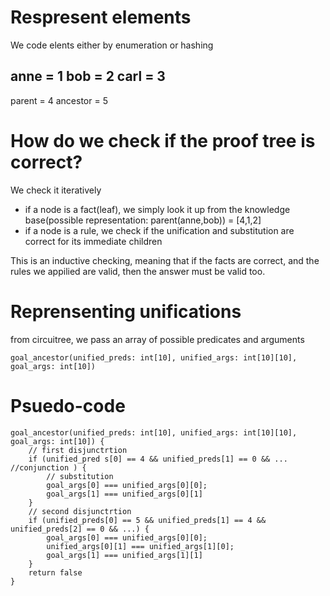 # Respresent elements
We code elents either by enumeration or hashing

anne = 1
bob = 2
carl = 3
----------------
parent = 4
ancestor = 5


# How do we check if the proof tree is correct?
We check it iteratively
- if a node is a fact(leaf), we simply look it up from the knowledge base(possible representation: parent(anne,bob)) = [4,1,2]
- if a node is a rule, we check if the unification and substitution are correct for its immediate children

This is an inductive checking, meaning that if the facts are correct, and the rules we appilied are valid, then the answer must be valid too.

# Reprensenting unifications
from circuitree, we pass an array of possible predicates and arguments

`goal_ancestor(unified_preds: int[10], unified_args: int[10][10], goal_args: int[10])`

# Psuedo-code
```
goal_ancestor(unified_preds: int[10], unified_args: int[10][10], goal_args: int[10]) {
    // first disjunctrtion    
    if (unified_pred s[0] == 4 && unified_preds[1] == 0 && ... //conjunction ) {
        // substitution
        goal_args[0] === unified_args[0][0];
        goal_args[1] === unified_args[0][1]
    }
    // second disjunctrtion
    if (unified_preds[0] == 5 && unified_preds[1] == 4 && unified_preds[2] == 0 && ...) {
        goal_args[0] === unified_args[0][0];
        unified_args[0][1] === unified_args[1][0];
        goal_args[1] === unified_args[1][1]
    }
    return false
}
```
